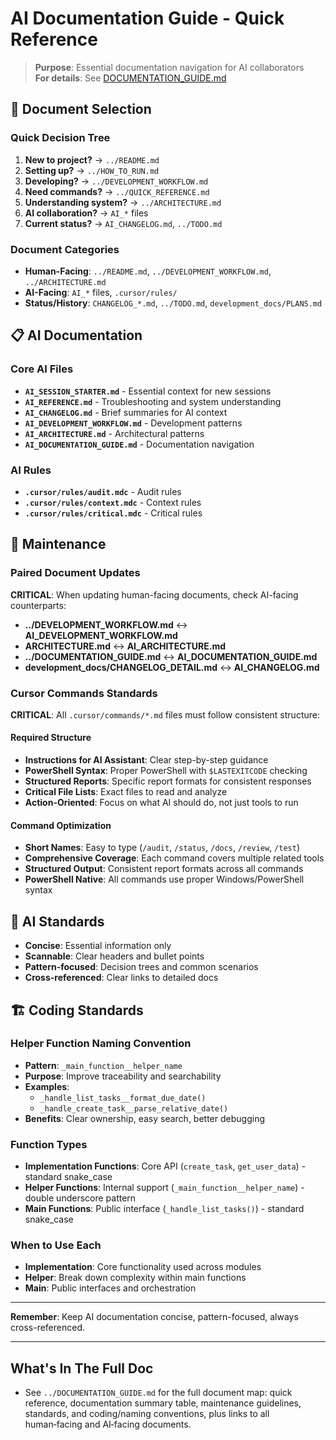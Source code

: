# AI Documentation Guide - Quick Reference

> **Purpose**: Essential documentation navigation for AI collaborators  
> **For details**: See [DOCUMENTATION_GUIDE.md](../DOCUMENTATION_GUIDE.md)

## 🚀 Document Selection

### **Quick Decision Tree**
1. **New to project?** → `../README.md`
2. **Setting up?** → `../HOW_TO_RUN.md`
3. **Developing?** → `../DEVELOPMENT_WORKFLOW.md`
4. **Need commands?** → `../QUICK_REFERENCE.md`
5. **Understanding system?** → `../ARCHITECTURE.md`
6. **AI collaboration?** → `AI_*` files
7. **Current status?** → `AI_CHANGELOG.md`, `../TODO.md`

### **Document Categories**
- **Human-Facing**: `../README.md`, `../DEVELOPMENT_WORKFLOW.md`, `../ARCHITECTURE.md`
- **AI-Facing**: `AI_*` files, `.cursor/rules/`
- **Status/History**: `CHANGELOG_*.md`, `../TODO.md`, `development_docs/PLANS.md`

## 📋 AI Documentation

### **Core AI Files**
- **`AI_SESSION_STARTER.md`** - Essential context for new sessions
- **`AI_REFERENCE.md`** - Troubleshooting and system understanding
- **`AI_CHANGELOG.md`** - Brief summaries for AI context
- **`AI_DEVELOPMENT_WORKFLOW.md`** - Development patterns
- **`AI_ARCHITECTURE.md`** - Architectural patterns
- **`AI_DOCUMENTATION_GUIDE.md`** - Documentation navigation

### **AI Rules**
- **`.cursor/rules/audit.mdc`** - Audit rules
- **`.cursor/rules/context.mdc`** - Context rules
- **`.cursor/rules/critical.mdc`** - Critical rules

## 🔄 Maintenance

### **Paired Document Updates**
**CRITICAL**: When updating human-facing documents, check AI-facing counterparts:
- **../DEVELOPMENT_WORKFLOW.md** ↔ **AI_DEVELOPMENT_WORKFLOW.md**
- **ARCHITECTURE.md** ↔ **AI_ARCHITECTURE.md**
- **../DOCUMENTATION_GUIDE.md** ↔ **AI_DOCUMENTATION_GUIDE.md**
- **development_docs/CHANGELOG_DETAIL.md** ↔ **AI_CHANGELOG.md**

### **Cursor Commands Standards**
**CRITICAL**: All `.cursor/commands/*.md` files must follow consistent structure:

#### **Required Structure**
- **Instructions for AI Assistant**: Clear step-by-step guidance
- **PowerShell Syntax**: Proper PowerShell with `$LASTEXITCODE` checking
- **Structured Reports**: Specific report formats for consistent responses
- **Critical File Lists**: Exact files to read and analyze
- **Action-Oriented**: Focus on what AI should do, not just tools to run

#### **Command Optimization**
- **Short Names**: Easy to type (`/audit`, `/status`, `/docs`, `/review`, `/test`)
- **Comprehensive Coverage**: Each command covers multiple related tools
- **Structured Output**: Consistent report formats across all commands
- **PowerShell Native**: All commands use proper Windows/PowerShell syntax

## 🎯 AI Standards
- **Concise**: Essential information only
- **Scannable**: Clear headers and bullet points
- **Pattern-focused**: Decision trees and common scenarios
- **Cross-referenced**: Clear links to detailed docs

## 🏗️ Coding Standards

### **Helper Function Naming Convention**
- **Pattern**: `_main_function__helper_name`
- **Purpose**: Improve traceability and searchability
- **Examples**: 
  - `_handle_list_tasks__format_due_date()`
  - `_handle_create_task__parse_relative_date()`
- **Benefits**: Clear ownership, easy search, better debugging

### **Function Types**
- **Implementation Functions**: Core API (`create_task`, `get_user_data`) - standard snake_case
- **Helper Functions**: Internal support (`_main_function__helper_name`) - double underscore pattern
- **Main Functions**: Public interface (`_handle_list_tasks()`) - standard snake_case

### **When to Use Each**
- **Implementation**: Core functionality used across modules
- **Helper**: Break down complexity within main functions
- **Main**: Public interfaces and orchestration

---

**Remember**: Keep AI documentation concise, pattern-focused, always cross-referenced.

---

## What's In The Full Doc
- See `../DOCUMENTATION_GUIDE.md` for the full document map: quick reference, documentation summary table, maintenance guidelines, standards, and coding/naming conventions, plus links to all human‑facing and AI‑facing documents.
